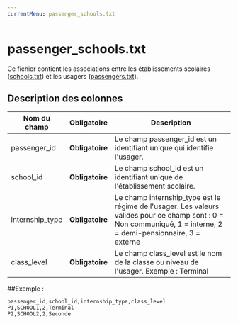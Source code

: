 ```yaml
---
currentMenu: passenger_schools.txt
---
```


# passenger_schools.txt

Ce fichier contient les associations entre les établissements scolaires ([schools.txt](schools.txt.html)) et les usagers ([passengers.txt](passengers.txt.html)).

## Description des colonnes

| Nom du champ      |  Obligatoire    |  Description |
|-----------------|:------------:|----------|
| passenger_id    | **Obligatoire** | Le champ passenger_id est un identifiant unique qui identifie l'usager. |
| school_id       | **Obligatoire** | Le champ school_id est un identifiant unique de l'établissement scolaire.  |
| internship_type | **Obligatoire** | Le champ internship_type est le régime de l'usager. Les valeurs valides pour ce champ sont :  0 = Non communiqué, 1 = interne, 2 = demi-pensionnaire, 3 = externe |
| class_level     | **Obligatoire** | Le champ class_level est le nom de la classe ou niveau de l'usager. Exemple : Terminal  |

##Exemple : 

```
passenger_id,school_id,internship_type,class_level
P1,SCHOOL1,2,Terminal
P2,SCHOOL2,2,Seconde
```
